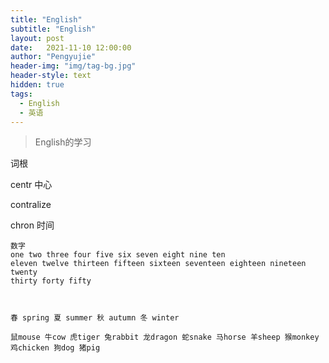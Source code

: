 ```yaml
---
title: "English"
subtitle: "English"
layout: post
date:   2021-11-10 12:00:00
author: "Pengyujie"
header-img: "img/tag-bg.jpg"
header-style: text
hidden: true
tags:
  - English
  - 英语
---
```


> English的学习



词根

centr 中心   

contralize

chron 时间









```
数字 
one two three four five six seven eight nine ten
eleven twelve thirteen fifteen sixteen seventeen eighteen nineteen twenty
thirty forty fifty



春 spring 夏 summer 秋 autumn 冬 winter

鼠mouse 牛cow 虎tiger 兔rabbit 龙dragon 蛇snake 马horse 羊sheep 猴monkey 鸡chicken 狗dog 猪pig
```















